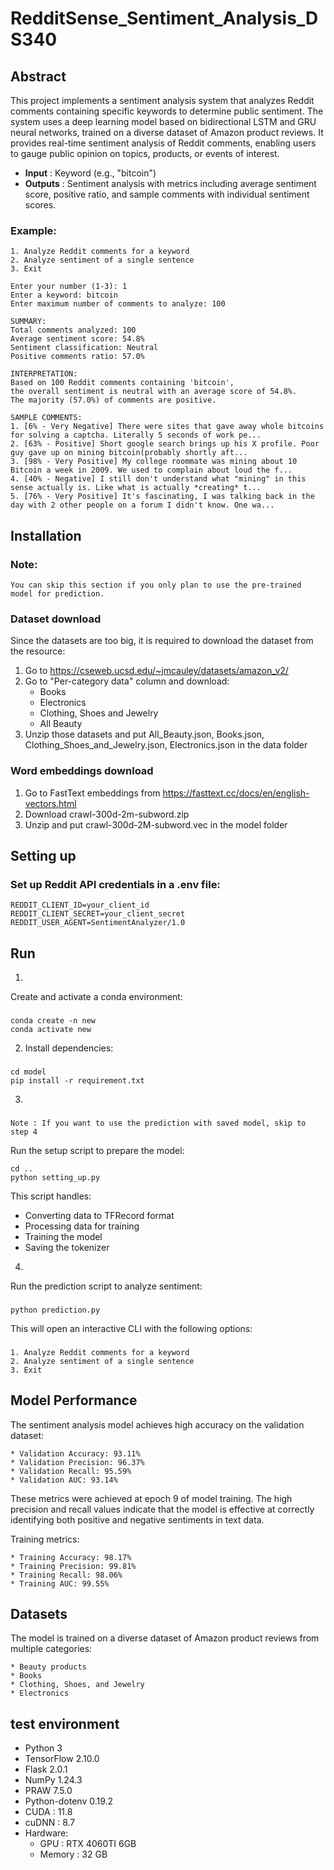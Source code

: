 # RedditSense_Sentiment_Analysis_DS340

## Abstract
This project implements a sentiment analysis system that analyzes Reddit comments containing specific keywords to determine public sentiment. The system uses a deep learning model based on bidirectional LSTM and GRU neural networks, trained on a diverse dataset of Amazon product reviews. It provides real-time sentiment analysis of Reddit comments, enabling users to gauge public opinion on topics, products, or events of interest.

- **Input** :  Keyword (e.g., "bitcoin")
- **Outputs** :  Sentiment analysis with metrics including average sentiment score, positive ratio, and sample comments with individual sentiment scores.

### Example:
	1. Analyze Reddit comments for a keyword
    2. Analyze sentiment of a single sentence
    3. Exit

    Enter your number (1-3): 1
    Enter a keyword: bitcoin
    Enter maximum number of comments to analyze: 100

    SUMMARY:
    Total comments analyzed: 100
    Average sentiment score: 54.8%
    Sentiment classification: Neutral
    Positive comments ratio: 57.0%

    INTERPRETATION:
    Based on 100 Reddit comments containing 'bitcoin',
    the overall sentiment is neutral with an average score of 54.8%.
    The majority (57.0%) of comments are positive.

    SAMPLE COMMENTS:
    1. [6% - Very Negative] There were sites that gave away whole bitcoins for solving a captcha. Literally 5 seconds of work pe...
    2. [63% - Positive] Short google search brings up his X profile. Poor guy gave up on mining bitcoin(probably shortly aft...
    3. [98% - Very Positive] My college roommate was mining about 10 Bitcoin a week in 2009. We used to complain about loud the f...
    4. [40% - Negative] I still don't understand what "mining" in this sense actually is. Like what is actually *creating* t...
    5. [76% - Very Positive] It's fascinating, I was talking back in the day with 2 other people on a forum I didn't know. One wa...

## Installation
### Note:
    You can skip this section if you only plan to use the pre-trained model for prediction.
    
### Dataset download
Since the datasets are too big, it is required to download the dataset from the resource:

1. Go to https://cseweb.ucsd.edu/~jmcauley/datasets/amazon_v2/
2. Go to "Per-category data" column and download:
    * Books
    * Electronics
    * Clothing, Shoes and Jewelry
    * All Beauty
3. Unzip those datasets and put All_Beauty.json, Books.json, Clothing_Shoes_and_Jewelry.json, Electronics.json in the data folder

### Word embeddings download
 1. Go to FastText embeddings from https://fasttext.cc/docs/en/english-vectors.html
 2. Download crawl-300d-2m-subword.zip
 3. Unzip and put crawl-300d-2M-subword.vec in the model folder

## Setting up

### Set up Reddit API credentials in a .env file:

    REDDIT_CLIENT_ID=your_client_id
    REDDIT_CLIENT_SECRET=your_client_secret
    REDDIT_USER_AGENT=SentimentAnalyzer/1.0

## Run

1. 
Create and activate a conda environment:
###
    conda create -n new
    conda activate new


2. Install dependencies:

###
    cd model
    pip install -r requirement.txt


3.
### 
    Note : If you want to use the prediction with saved model, skip to step 4

Run the setup script to prepare the model:


    cd ..
    python setting_up.py


This script handles:
* Converting data to TFRecord format
* Processing data for training
* Training the model
* Saving the tokenizer

4. 
Run the prediction script to analyze sentiment:

###
    python prediction.py

This will open an interactive CLI with the following options:

###
    1. Analyze Reddit comments for a keyword
    2. Analyze sentiment of a single sentence
    3. Exit

## Model Performance

The sentiment analysis model achieves high accuracy on the validation dataset:

    * Validation Accuracy: 93.11%
    * Validation Precision: 96.37%
    * Validation Recall: 95.59%
    * Validation AUC: 93.14%

These metrics were achieved at epoch 9 of model training. The high precision and recall values indicate that the model is effective at correctly identifying both positive and negative sentiments in text data.

Training metrics:

    * Training Accuracy: 98.17%
    * Training Precision: 99.81%
    * Training Recall: 98.06%
    * Training AUC: 99.55%

## Datasets

The model is trained on a diverse dataset of Amazon product reviews from multiple categories:

    * Beauty products
    * Books
    * Clothing, Shoes, and Jewelry
    * Electronics

## test environment

* Python 3
* TensorFlow 2.10.0
* Flask 2.0.1
* NumPy 1.24.3
* PRAW 7.5.0
* Python-dotenv 0.19.2
* CUDA : 11.8
* cuDNN : 8.7
* Hardware:
    * GPU : RTX 4060TI 6GB
    * Memory : 32 GB